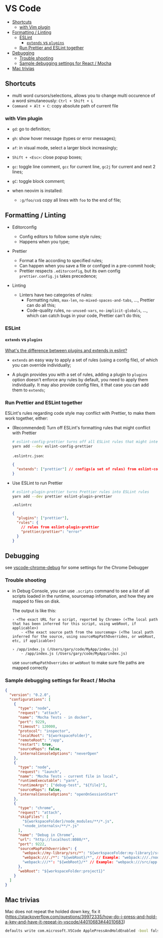 # VS Code

- [Shortcuts](#shortcuts)
  - [with Vim plugin](#with-vim-plugin)
- [Formatting / Linting](#formatting--linting)
  - [ESLint](#eslint)
    - [`extends` vs `plugins`](#extends-vs-plugins)
  - [Run Prettier and ESLint together](#run-prettier-and-eslint-together)
- [Debugging](#debugging)
  - [Trouble shooting](#trouble-shooting)
  - [Sample debugging settings for React / Mocha](#sample-debugging-settings-for-react--mocha)
- [Mac trivias](#mac-trivias)

## Shortcuts

- multi word cursors/selections, allows you to change multi occurence of a word simutaneously: `Ctrl + Shift + L`
- `Command + Alt + C`: copy absolute path of current file

### with Vim plugin

- `gd`: go to definition;
- `gh`: show hover message (types or error messages);
- `af`: in visual mode, select a larger block increasingly;
- `Shift + <Esc>`: close popup boxes;
- `gc`: toggle line comment, `gcc` for current line, `gc2j` for current and next 2 lines;
- `gC`: toggle block comment;

- when neovim is installed:
  - `:g/foo/co$` copy all lines with `foo` to the end of file;

## Formatting / Linting

- Editorconfig

  - Config editors to follow some style rules;
  - Happens when you type;

* Prettier

  - Format a file according to specified rules;
  - Can happen when you save a file or configed in a pre-commit hook;
  - Prettier respects `.editorconfig`, but its own config `prettier.config.js` takes precedence;

* Linting
  - Linters have two categories of rules:
    - Formatting rules, `max-len`, `no-mixed-spaces-and-tabs`, ..., Prettier can do all this;
    - Code-quality rules, `no-unused-vars`, `no-implicit-globals`, ..., which can catch bugs in your code, Prettier can't do this;

### ESLint

#### `extends` vs `plugins`

[What's the difference between plugins and extends in eslint?](https://stackoverflow.com/questions/53189200/whats-the-difference-between-plugins-and-extends-in-eslint)

- `extends` an easy way to apply a set of rules (using a config file), of which you can override individually;

* A plugin provides you with a set of rules, adding a plugin to `plugins` option doesn't enforce any rules by default, you need to apply them individually. It may also provide config files, it that case you can add them to `extends`;

### Run Prettier and ESLint together

ESLint's rules regarding code style may conflict with Prettier, to make them work together, either:

- (Recommended) Turn off ESLint's formatting rules that might conflict with Prettier

  ```sh
  # eslint-config-prettier turns off all ESLint rules that might interfere with Prettier rules
  yarn add --dev eslint-config-prettier
  ```

  `.eslintrc.json`:

  ```json
  {
    "extends": ["prettier"] // configs(a set of rules) from eslint-config-prettier
  }
  ```

- Use ESLint to run Prettier

  ```sh
  # eslint-plugin-prettier turns Prettier rules into ESLint rules
  yarn add --dev prettier eslint-plugin-prettier
  ```

  `.eslintrc`

  ```json
  {
    "plugins": ["prettier"],
    "rules": {
      // rules from eslint-plugin-prettier
      "prettier/prettier": "error"
    }
  }
  ```

## Debugging

see [vscode-chrome-debug](https://github.com/Microsoft/vscode-chrome-debug) for some settings for the Chrome Debugger

### Trouble shooting

- in Debug Console, you can use `.scripts` command to see a list of all scripts loaded in the runtime, sourcemap infomation, and how they are mapped to files on disk.

  The output is like this:

  ```
  › <The exact URL for a script, reported by Chrome> (<The local path that has been inferred for this script, using webRoot, if applicable>)
      - <The exact source path from the sourcemap> (<The local path inferred for the source, using sourceMapPathOverrides, or webRoot, etc, if applicable>)
  ```

  ```
  › /app/index.js (/Users/gary/code/MyApp/index.js)
      - /app/index.js (/Users/gary/code/MyApp/index.js)
  ```

  use `sourceMapPathOverrides` or `webRoot` to make sure file paths are mapped correctly

### Sample debugging settings for React / Mocha

```json
{
  "version": "0.2.0",
  "configurations": [
    {
      "type": "node",
      "request": "attach",
      "name": "Mocha Tests - in docker",
      "port": 9229,
      "timeout": 120000,
      "protocol": "inspector",
      "localRoot": "${workspaceFolder}",
      "remoteRoot": "/app",
      "restart": true,
      "sourceMaps": false,
      "internalConsoleOptions": "neverOpen"
    },
    {
      "type": "node",
      "request": "launch",
      "name": "Mocha Tests - current file in local",
      "runtimeExecutable": "yarn",
      "runtimeArgs": ["debug-test", "${file}"],
      "sourceMaps": false,
      "internalConsoleOptions": "openOnSessionStart"
    },
    {
      "type": "chrome",
      "request": "attach",
      "skipFiles": [
        "${workspaceFolder}/node_modules/**/*.js",
        "<node_internals>/**/*.js"
      ],
      "name": "Debug in Chrome",
      "url": "http://localhost:8080/*",
      "port": 9222,
      "sourceMapPathOverrides": {
        "webpack://my-library/src/*": "${workspaceFolder:my-library}/src/*", // for my library
        "webpack:///./*": "${webRoot}/*", // Example: "webpack:///./node-modules/*"    -> "/Users/me/project/node-modules/*"
        "webpack:///*": "${webRoot}/*" // Example: "webpack:///src/app.js"          -> "/Users/me/project/src/app.js"
      },
      "webRoot": "${workspaceFolder:project1}"
    }
  ]
}
```

## Mac trivias

Mac does not repeat the holded down key, fix it (https://stackoverflow.com/questions/39972335/how-do-i-press-and-hold-a-key-and-have-it-repeat-in-vscode/44010683#44010683)

```bash
defaults write com.microsoft.VSCode ApplePressAndHoldEnabled -bool false
```
